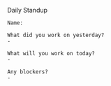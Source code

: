 Daily Standup

    Name:
    
    What did you work on yesterday?
    -

    What will you work on today?
    -
    
    Any blockers?
    -